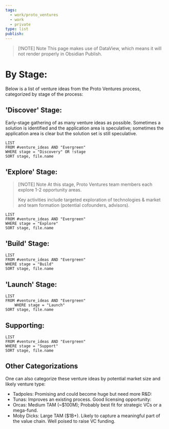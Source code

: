 ```yaml
---
tags:
  - work/proto_ventures
  - work
  - private
type: list
publish:
---
```

> [!NOTE] Note
> This page makes use of DataView, which means it will not render properly in Obsidian Publish.

# By Stage:
Below is a list of venture ideas from the Proto Ventures process, categorized by stage of the process:
## 'Discover' Stage:
Early-stage gathering of as many venture ideas as possible. Sometimes a solution is identified and the application area is speculative; sometimes the application area is clear but the solution set is still speculative.
```dataview
LIST
FROM #venture_ideas AND "Evergreen"
WHERE stage = "Discovery" OR !stage
SORT stage, file.name

```

## 'Explore' Stage:

> [!NOTE] Note
> At this stage, Proto Ventures team members each explore 1-2 opportunity areas.
>
> Key activities include targeted exploration of technologies & market and team formation (potential cofounders, advisors).
```dataview
LIST
FROM #venture_ideas AND "Evergreen"
WHERE stage = "Explore"
SORT stage, file.name

```
## 'Build' Stage:
```dataview
LIST
FROM #venture_ideas AND "Evergreen"
WHERE stage = "Build"
SORT stage, file.name

```
## 'Launch' Stage:
```dataview
LIST
FROM #venture_ideas AND "Evergreen"
	WHERE stage = "Launch"
SORT stage, file.name

```
## Supporting:
```dataview
LIST
FROM #venture_ideas AND "Evergreen"
WHERE stage = "Support"
SORT stage, file.name

```
## Other Categorizations
One can also categorize these venture ideas by potential market size and likely venture type:
- Tadpoles: Promising and could become huge but need more R&D:
- Tunas: Improves an existing process. Good licensing opportunity:
- Orcas: Medium TAM (~$100M); Probably best fit for strategic VCs or a mega-fund.
- Moby Dicks: Large TAM ($1B+). Likely to capture a meaningful part of the value chain. Well poised to raise VC funding.